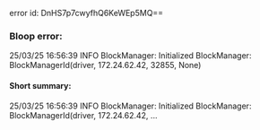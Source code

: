 error id: DnHS7p7cwyfhQ6KeWEp5MQ==
### Bloop error:

25/03/25 16:56:39 INFO BlockManager: Initialized BlockManager: BlockManagerId(driver, 172.24.62.42, 32855, None)
#### Short summary: 

25/03/25 16:56:39 INFO BlockManager: Initialized BlockManager: BlockManagerId(driver, 172.24.62.42, ...